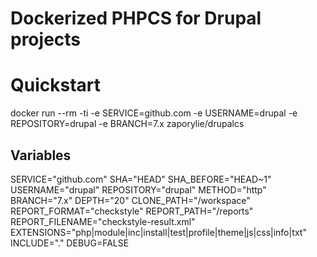 Dockerized PHPCS for Drupal projects
================================

# Quickstart

docker run --rm -ti -e SERVICE=github.com -e USERNAME=drupal -e REPOSITORY=drupal -e BRANCH=7.x zaporylie/drupalcs

## Variables

SERVICE="github.com"
SHA="HEAD"
SHA_BEFORE="HEAD~1"
USERNAME="drupal"
REPOSITORY="drupal"
METHOD="http"
BRANCH="7.x"
DEPTH="20"
CLONE_PATH="/workspace"
REPORT_FORMAT="checkstyle"
REPORT_PATH="/reports"
REPORT_FILENAME="checkstyle-result.xml"
EXTENSIONS="php|module|inc|install|test|profile|theme|js|css|info|txt"
INCLUDE="."
DEBUG=FALSE

